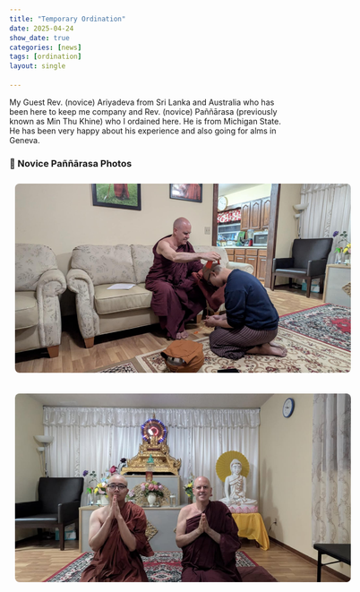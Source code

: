 ```yaml
---
title: "Temporary Ordination"
date: 2025-04-24
show_date: true
categories: [news]
tags: [ordination]
layout: single

---
```


My Guest Rev. (novice) Ariyadeva from Sri Lanka and Australia who has been here to keep me company and Rev. (novice) Paññārasa (previously known as Min Thu Khine) who I ordained here.  He is from Michigan State.  He has been very happy about his experience and also going for alms in Geneva.


### 📸 Novice Paññārasa Photos

<p align="center">
  <img src="/images/ordination_a.jpg" alt="Ordination a" style="max-width: 600px; border-radius: 8px; margin: 10px;">
</p>

<p align="center">
  <img src="/images/ordination_b.jpg" alt="Ordination b" style="max-width: 600px; border-radius: 8px; margin: 10px;">
</p>
